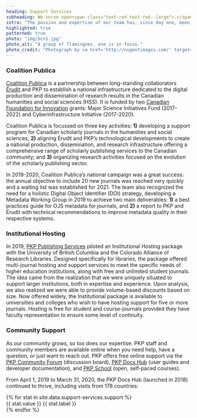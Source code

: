 ```yaml
---
heading: Support Services
subheading: We serve open<span class="text-red text-red--large">.</span>
intro: "The passion and expertise of our team has, since day one, been an integral part of our success. In addition to providing paid consultation and hosting services, PKP supports and serves scholarly publishing around the world through strategic projects, online engagement, documentation, and education."
highlighted: true
patterned: true
photo: "img/bcn1.jpg"
photo_alt: "A group of flamingoes, one is in focus."
photo_credit: "Photograph by <a href='http://nugentimages.com/' target='_blank' rel='noopener'>Jason Nugent</a>."
---
```


### Coalition Publica

[Coalition Publica](https://www.coalition-publi.ca/) is a partnership between long-standing collaborators [Érudit](https://www.erudit.org/) and PKP to establish a national infrastructure dedicated to the digital production and dissemination of research results in the Canadian humanities and social sciences (HSS). It is funded by two [Canadian Foundation for Innovation](https://www.innovation.ca/) grants: Major Science Initiatives Fund (2017-2022) and Cyberinfrastructure Initiative (2017-2020).

Coalition Publica is focussed on three key activities: **1)** developing a support program for Canadian scholarly journals in the humanities and social sciences; **2)** aligning Érudit and PKP’s technological developments to create a national production, dissemination, and research infrastructure offering a comprehensive range of scholarly publishing services to the Canadian community; and **3)** organizing research activities focused on the evolution of the scholarly publishing sector.

In 2019-2020, Coalition Publica’s national campaign was a great success: the annual objective to include 20 new journals was reached very quickly and a waiting list was established for 2021. The team also recognized the need for a holistic Digital Object Identifier (DOI) strategy, developing a Metadata Working Group in 2019 to achieve two main deliverables: **1)** a best practices guide for OJS metadata for journals, and **2)** a report to PKP and Érudit with technical recommendations to improve metadata quality in their respective systems.

### Institutional Hosting

In 2019, [PKP Publishing Services](https://pkpservices.sfu.ca/) piloted an Institutional Hosting package with the University of British Columbia and the Colorado Alliance of Research Libraries. Designed specifically for libraries, the package offered multi-journal hosting and support services to meet the specific needs of higher education institutions, along with free and unlimited student journals. The idea came from the realization that we were uniquely situated to support larger institutions, both in expertise and experience. Upon analysis, we also realized we were able to provide volume-based discounts based on size. Now offered widely, the Institutional package is available to universities and colleges who wish to have hosting support for five or more journals. Hosting is free for student and course-journals provided they have faculty representation to ensure some level of continuity.

### Community Support

As our community grows, so too does our expertise. PKP staff and community members are available online when you need help, have a question, or just want to reach out. PKP offers free online support via the [PKP Community Forum](https://forum.pkp.sfu.ca/) (discussion board), [PKP Docs Hub](https://docs.pkp.sfu.ca/) (user guides and developer documentation), and [PKP School](https://pkpschool.sfu.ca/) (open, self-paced courses).

From April 1, 2019 to March 31, 2020, the PKP Docs Hub (launched in 2018) continued to thrive, including visits from 178 countries:

<article class="stats">
  {% for stat in site.data.support-services.support %}
  <div class="stat">
    <span class="stat__value">{{ stat.value }}</span>
    <span class="stat__label">{{ stat.label }}</span>
  </div>
  {% endfor %}
</article>
